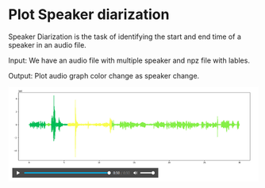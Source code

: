 # Plot Speaker diarization
Speaker Diarization is the task of identifying the start and end time of a speaker in an audio file.

Input: We have an audio file with multiple speaker and npz file with lables.

Output: Plot audio graph color change as speaker change.

![](speaker1.PNG)


